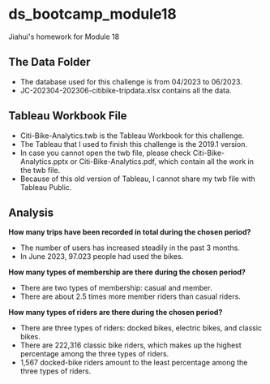 # ds_bootcamp_module18
Jiahui's homework for Module 18

## The Data Folder
- The database used for this challenge is from 04/2023 to 06/2023.
- JC-202304-202306-citibike-tripdata.xlsx contains all the data.

## Tableau Workbook File
- Citi-Bike-Analytics.twb is the Tableau Workbook for this challenge.
- The Tableau that I used to finish this challenge is the 2019.1 version.
- In case you cannot open the twb file, please check Citi-Bike-Analytics.pptx or Citi-Bike-Analytics.pdf, which contain all the work in the twb file.
- Because of this old version of Tableau, I cannot share my twb file with Tableau Public.

## Analysis
**How many trips have been recorded in total during the chosen period?**
- The number of users has increased steadily in the past 3 months.
- In June 2023, 97.023 people had used the bikes.

**How many types of membership are there during the chosen period?**
- There are two types of membership: casual and member.
- There are about 2.5 times more member riders than casual riders.

**How many types of riders are there during the chosen period?**
- There are three types of riders: docked bikes, electric bikes, and classic bikes.
- There are 222,316 classic bike riders, which makes up the highest percentage among the three types of riders.
- 1,567 docked-bike riders amount to the least percentage among the three types of riders.


